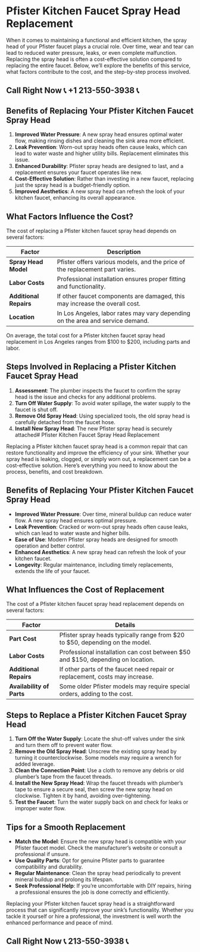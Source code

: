 # Pfister Kitchen Faucet Spray Head Replacement

When it comes to maintaining a functional and efficient kitchen, the spray head of your Pfister faucet plays a crucial role. Over time, wear and tear can lead to reduced water pressure, leaks, or even complete malfunction. Replacing the spray head is often a cost-effective solution compared to replacing the entire faucet. Below, we’ll explore the benefits of this service, what factors contribute to the cost, and the step-by-step process involved.

## Call Right Now 📞 +1 213-550-3938 📞

## Benefits of Replacing Your Pfister Kitchen Faucet Spray Head  

1. **Improved Water Pressure**: A new spray head ensures optimal water flow, making rinsing dishes and cleaning the sink area more efficient.  
2. **Leak Prevention**: Worn-out spray heads often cause leaks, which can lead to water waste and higher utility bills. Replacement eliminates this issue.  
3. **Enhanced Durability**: Pfister spray heads are designed to last, and a replacement ensures your faucet operates like new.  
4. **Cost-Effective Solution**: Rather than investing in a new faucet, replacing just the spray head is a budget-friendly option.  
5. **Improved Aesthetics**: A new spray head can refresh the look of your kitchen faucet, enhancing its overall appearance.  

## What Factors Influence the Cost?  

The cost of replacing a Pfister kitchen faucet spray head depends on several factors:  

| **Factor**               | **Description**                                                                 |  
|--------------------------|---------------------------------------------------------------------------------|  
| **Spray Head Model**     | Pfister offers various models, and the price of the replacement part varies.    |  
| **Labor Costs**          | Professional installation ensures proper fitting and functionality.             |  
| **Additional Repairs**   | If other faucet components are damaged, this may increase the overall cost.     |  
| **Location**             | In Los Angeles, labor rates may vary depending on the area and service demand.   |  

On average, the total cost for a Pfister kitchen faucet spray head replacement in Los Angeles ranges from $100 to $200, including parts and labor.  

## Steps Involved in Replacing a Pfister Kitchen Faucet Spray Head  

1. **Assessment**: The plumber inspects the faucet to confirm the spray head is the issue and checks for any additional problems.  
2. **Turn Off Water Supply**: To avoid water spillage, the water supply to the faucet is shut off.  
3. **Remove Old Spray Head**: Using specialized tools, the old spray head is carefully detached from the faucet hose.  
4. **Install New Spray Head**: The new Pfister spray head is securely attached# Pfister Kitchen Faucet Spray Head Replacement  

Replacing a Pfister kitchen faucet spray head is a common repair that can restore functionality and improve the efficiency of your sink. Whether your spray head is leaking, clogged, or simply worn out, a replacement can be a cost-effective solution. Here’s everything you need to know about the process, benefits, and cost breakdown.  

## Benefits of Replacing Your Pfister Kitchen Faucet Spray Head  

- **Improved Water Pressure**: Over time, mineral buildup can reduce water flow. A new spray head ensures optimal pressure.  
- **Leak Prevention**: Cracked or worn-out spray heads often cause leaks, which can lead to water waste and higher bills.  
- **Ease of Use**: Modern Pfister spray heads are designed for smooth operation and better control.  
- **Enhanced Aesthetics**: A new spray head can refresh the look of your kitchen faucet.  
- **Longevity**: Regular maintenance, including timely replacements, extends the life of your faucet.  

## What Influences the Cost of Replacement  

The cost of a Pfister kitchen faucet spray head replacement depends on several factors:  

| **Factor**               | **Details**                                                                 |  
|--------------------------|-----------------------------------------------------------------------------|  
| **Part Cost**            | Pfister spray heads typically range from $20 to $50, depending on the model. |  
| **Labor Costs**          | Professional installation can cost between $50 and $150, depending on location. |  
| **Additional Repairs**   | If other parts of the faucet need repair or replacement, costs may increase. |  
| **Availability of Parts**| Some older Pfister models may require special orders, adding to the cost.   |  

## Steps to Replace a Pfister Kitchen Faucet Spray Head  

1. **Turn Off the Water Supply**: Locate the shut-off valves under the sink and turn them off to prevent water flow.  
2. **Remove the Old Spray Head**: Unscrew the existing spray head by turning it counterclockwise. Some models may require a wrench for added leverage.  
3. **Clean the Connection Point**: Use a cloth to remove any debris or old plumber’s tape from the faucet threads.  
4. **Install the New Spray Head**: Wrap the faucet threads with plumber’s tape to ensure a secure seal, then screw the new spray head on clockwise. Tighten it by hand, avoiding over-tightening.  
5. **Test the Faucet**: Turn the water supply back on and check for leaks or improper water flow.  

## Tips for a Smooth Replacement  

- **Match the Model**: Ensure the new spray head is compatible with your Pfister faucet model. Check the manufacturer’s website or consult a professional if unsure.  
- **Use Quality Parts**: Opt for genuine Pfister parts to guarantee compatibility and durability.  
- **Regular Maintenance**: Clean the spray head periodically to prevent mineral buildup and prolong its lifespan.  
- **Seek Professional Help**: If you’re uncomfortable with DIY repairs, hiring a professional ensures the job is done correctly and efficiently.  

Replacing your Pfister kitchen faucet spray head is a straightforward process that can significantly improve your sink’s functionality. Whether you tackle it yourself or hire a professional, the investment is well worth the enhanced performance and peace of mind.
## Call Right Now 📞 213-550-3938 📞